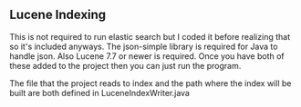 ## Lucene Indexing
This is not required to run elastic search but I coded it before realizing that so it's included anyways. The json-simple library is required for Java to handle json. Also Lucene 7.7 or newer is required. Once you have both of these added to the project then you can just run the program.

The file that the project reads to index and the path where the index will be built are both defined in LuceneIndexWriter.java


